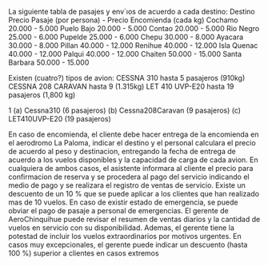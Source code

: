 La siguiente tabla de pasajes y env´ıos de acuerdo a cada destino:
Destino         Precio Pasaje (por persona) - Precio Encomienda (cada kg)
Cochamo         20.000                      - 5.000
Puelo Bajo      20.000                      - 5.000
Contao          20.000                      - 5.000
Rio Negro       25.000                      - 6.000
Pupelde         25.000                      - 6.000
Chepu           30.000                      - 8.000
Ayacara         30.000                      - 8.000
Pillan          40.000                      - 12.000
Renihue         40.000                      - 12.000
Isla Quenac     40.000                      - 12.000
Palqui          40.000                      - 12.000
Chaiten         50.000                      - 15.000
Santa Barbara   50.000                      - 15.000

Existen (cuatro?) tipos de avion: 
CESSNA 310 hasta 5 pasajeros (910kg)
CESSNA 208 CARAVAN hasta 9 (1.315kg) 
LET 410 UVP-E20 hasta 19 pasajeros (1,800 kg)

1
(a) Cessna310 (6 pasajeros)
(b) Cessna208Caravan (9 pasajeros)
(c) LET410UVP-E20 (19 pasajeros)

En caso de encomienda, el cliente debe hacer entrega de la encomienda en el aerodromo La
Paloma, indicar el destino y el personal calculara el precio de acuerdo al peso y destinacion,
entregando la fecha de entrega de acuerdo a los vuelos disponibles y la capacidad de carga de cada
avion.
En cualquiera de ambos casos, el asistente informara al cliente el precio para confirmacion de
reserva y se procedera al pago del servicio indicando el medio de pago y se realizara el registro
de ventas de servicio. Existe un descuento de un 10 % que se puede aplicar a los clientes que han
realizado mas de 10 vuelos. En caso de existir estado de emergencia, se puede obviar el pago de
pasaje a personal de emergencias.
El gerente de AeroChinquihue puede revisar el resumen de ventas diarios y la cantidad de
vuelos en servicio con su disponibilidad. Ademas, el gerente tiene la potestad de incluir los vuelos
extraordinarios por motivos urgentes. En casos muy excepcionales, el gerente puede indicar un
descuento (hasta 100 %) superior a clientes en casos extremos